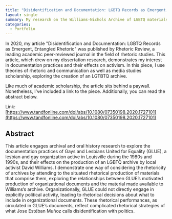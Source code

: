 ```yaml
---
title: "Disidentification and Documentation: LGBTQ Records as Emergent, Entangled Rhetoric"
layout: single
summary: My research on the Williams-Nichols Archive of LGBTQ materials, published in the academic peer-reviewed journal Rhetoric Review.
categories:
  - Portfolio
---
```



In 2020, my article "Disidentification and Documentation: LGBTQ Records as Emergent, Entangled Rhetoric" was published by Rhetoric Review, a leading academic peer-reviewed journal in the field of rhetoric studies. This article, which drew on my dissertation research, demonstrates my interest in documentation practices and their effects on activism. In this piece, I use theories of rhetoric and communication as well as media studies scholarship, exploring the creation of an LGTBTQ archive.

Like much of academic scholarship, the article sits behind a paywall. Nonetheless, I've included a link to the piece. Additionally, you can read the abstract below.

Link: [https://www.tandfonline.com/doi/abs/10.1080/07350198.2020.1727101](https://www.tandfonline.com/doi/abs/10.1080/07350198.2020.1727101)

## Abstract

This article engages archival and oral history research to explore the documentation practices of Gays and Lesbians United for Equality (GLUE), a lesbian and gay organization active in Louisville during the 1980s and 1990s, and their effects on the production of an LGBTQ archive by local activist David Williams. I demonstrate one way of considering the rhetoricity of archives by attending to the situated rhetorical production of materials that comprise them, exploring the relationships between GLUE’s motivated production of organizational documents and the material made available to Williams’s archive. Organizationally, GLUE could not directly engage in explicitly political activity, leading to rhetorical decisions about what to include in organizational documents. These rhetorical performances, as circulated in GLUE’s documents, reflect complicated rhetorical strategies of what Jose Estéban Muñoz calls disidentification with politics.
